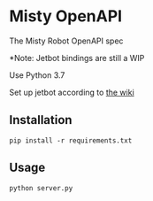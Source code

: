 # Misty OpenAPI 
The Misty Robot OpenAPI spec

*Note: Jetbot bindings are still a WIP

Use Python 3.7

Set up jetbot according to [the wiki](https://github.com/NVIDIA-AI-IOT/jetbot/wiki)

## Installation

	pip install -r requirements.txt

## Usage

	python server.py

